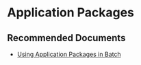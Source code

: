 <properties
    pageTitle="Application Packages"
    description="Application Packages"
    service="microsoft.batch"
    resource="batchaccounts"
    authors="matthchr"
    ms.author="matthchr"
    displayOrder=""
    articleId="batch-application-packages"
    selfHelpType="generic"
    supportTopicIds="32635050"
    resourceTags=""
    productPesIds="15614"
    cloudEnvironments="public, Fairfax"
/>

# Application Packages

## **Recommended Documents**
* [Using Application Packages in Batch](https://docs.microsoft.com/azure/batch/batch-application-packages)
